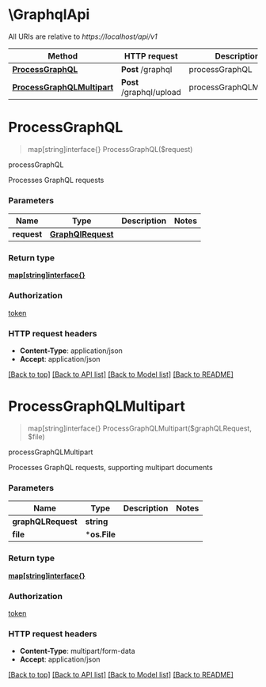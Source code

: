 # \GraphqlApi

All URIs are relative to *https://localhost/api/v1*

Method | HTTP request | Description
------------- | ------------- | -------------
[**ProcessGraphQL**](GraphqlApi.md#ProcessGraphQL) | **Post** /graphql | processGraphQL
[**ProcessGraphQLMultipart**](GraphqlApi.md#ProcessGraphQLMultipart) | **Post** /graphql/upload | processGraphQLMultipart


# **ProcessGraphQL**
> map[string]interface{} ProcessGraphQL($request)

processGraphQL

Processes GraphQL requests


### Parameters

Name | Type | Description  | Notes
------------- | ------------- | ------------- | -------------
 **request** | [**GraphQlRequest**](GraphQlRequest.md)|  | 

### Return type

[**map[string]interface{}**](interface{}.md)

### Authorization

[token](../README.md#token)

### HTTP request headers

 - **Content-Type**: application/json
 - **Accept**: application/json

[[Back to top]](#) [[Back to API list]](../README.md#documentation-for-api-endpoints) [[Back to Model list]](../README.md#documentation-for-models) [[Back to README]](../README.md)

# **ProcessGraphQLMultipart**
> map[string]interface{} ProcessGraphQLMultipart($graphQLRequest, $file)

processGraphQLMultipart

Processes GraphQL requests, supporting multipart documents


### Parameters

Name | Type | Description  | Notes
------------- | ------------- | ------------- | -------------
 **graphQLRequest** | **string**|  | 
 **file** | ***os.File**|  | 

### Return type

[**map[string]interface{}**](interface{}.md)

### Authorization

[token](../README.md#token)

### HTTP request headers

 - **Content-Type**: multipart/form-data
 - **Accept**: application/json

[[Back to top]](#) [[Back to API list]](../README.md#documentation-for-api-endpoints) [[Back to Model list]](../README.md#documentation-for-models) [[Back to README]](../README.md)

